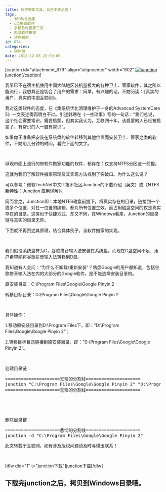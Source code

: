 ```yaml
---
title: 软件搬家工具，自己丰衣足食！
tags:
  - 360软件搬家
  - c盘搬家软件
  - 手机软件搬家工具
  - 电脑软件搬家
  - 软件搬家
id: 674
categories:
  - 软件包
date: 2012-12-08 22:59:05
---
```


[caption id="attachment_679" align="aligncenter" width="602"][![](http://www.pooy.net/wp-content/uploads/2012/12/junction.jpg "junction")](http://www.pooy.net/wp-content/uploads/2012/12/junction.jpg) junction[/caption]

我早已不在宿主机使用中国大陆地区装机量极大的各种卫士、管家软件，其之所以能流行，我想其正是切合了用户的需求：简单。有兴趣的话，不妨阅读：《真实的用户，真实的中国互联网》。

我对这类软件的态度，在《集系统优化清理维护于一身的Advanced SystemCare 5》一文表述得再明白不过。引述韩寒在《一些琐事》写的一句话：“我们总说，这个社会需要常识，需要启蒙，但其实我认为，互联网十年，该启蒙的人已经被启蒙了，有常识的人一直有常识”。

如果你正准备把安装在系统盘的软件转移到其他位置而安装卫士、管家之类的软件，不妨用几分钟的时间，看完下面的文字。

&nbsp;

纵观市面上流行的带软件搬家功能的软件，都存在：仅支持NTFS分区这一前提。

这就为我们了解软件搬家原理及其实现方法找到了突破口。为什么这么说？

可以参考：微软TechNet中文IT技术社区Junction的下载介绍（英文）或《NTFS 新特性：Junction 应用详解》。

简而言之，Junction即：本地NTFS磁盘前提下，将真实存在的目录，链接到一个或多个位置，对任一位置的编辑，都对所有位置生效，而占用磁盘空间的仅是真实存在的目录。这类似于快捷方式，却又不同，在Windows看来，Junction的目录链与真实的目录无异。

下面就不再赘述其原理，结合具体例子，谈软件搬家的实现。

&nbsp;

我们假设系统盘符为C，谷歌拼音输入法安装在系统盘。而现在C盘空间不足，用户希望能将谷歌拼音输入法转移到D盘。

我知道有人会问：“为什么不卸载/重新安装”？熟悉Google的用户都知道，包括谷歌拼音输入法在内的大部分的Google软件，是不能选择安装目录的。

原安装目录：C:\Program Files\Google\Google Pinyin 2

转移目标目录：D:\Program Files\Google\Google Pinyin 2

&nbsp;

具体操作：

1.移动原安装目录到D:\Program Files下，即：”D:\Program Files\Google\Google Pinyin 2”；

2.转移目标目录链接到原安装目录，即：”D:\Program Files\Google\Google Pinyin 2”。

&nbsp;

创建目录链：
<pre class="brush: bash; gutter: true">=====================无奈的分割线=====================
junction &quot;C:\Program Files\Google\Google Pinyin 2&quot; &quot;D:\Program Files\Google\Google Pinyin 2&quot;
=====================无奈的分割线=====================</pre>
&nbsp;

&nbsp;

删除目录链：
<pre class="brush: bash; gutter: true">=====================悲悯的分割线=====================
junction -d &quot;C:\Program Files\Google\Google Pinyin 2&quot;</pre>
此文转载于互联网，如有涉及版权问题请及时与璞玉联系！

&nbsp;

[dlw did="1" t="junction下载"][junction下载](http://qd2.pc6.com/qd1/Junction.zip "Junction下载地址")[/dlw]

## 下载完junction之后，拷贝到Windows目录哦。

&nbsp;